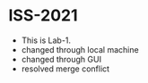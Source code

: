 # ISS-2021
* This is Lab-1.
* changed through local machine
* changed through GUI
* resolved merge conflict

